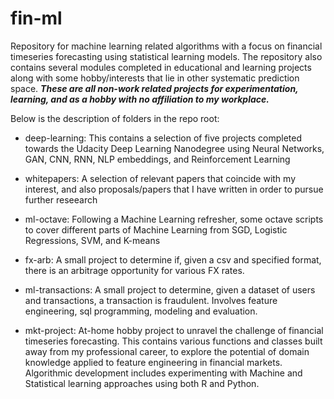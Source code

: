 # fin-ml
Repository for machine learning related algorithms with a focus on financial timeseries forecasting using statistical learning models. The repository also contains several modules completed in educational and learning projects along with some hobby/interests that lie in other systematic prediction space. ***These are all non-work related projects for experimentation, learning, and as a hobby with no affiliation to my workplace.***

Below is the description of folders in the repo root:

- deep-learning: 
This contains a selection of five projects completed towards the Udacity Deep Learning Nanodegree using Neural Networks, GAN, CNN, RNN, NLP embeddings, and Reinforcement Learning

- whitepapers: 
A selection of relevant papers that coincide with my interest, and also proposals/papers that I have written in order to pursue further reseearch

- ml-octave:
Following a Machine Learning refresher, some octave scripts to cover different parts of Machine Learning from SGD, Logistic Regressions, SVM, and K-means

- fx-arb:
A small project to determine if, given a csv and specified format, there is an arbitrage opportunity for various FX rates.

- ml-transactions:
A small project to determine, given a dataset of users and transactions, a transaction is fraudulent. Involves feature engineering, sql programming, modeling and evaluation. 

- mkt-project:
At-home hobby project to unravel the challenge of financial timeseries forecasting. This contains various functions and classes built away from my professional career, to explore the potential of domain knowledge applied to feature engineering in financial markets. Algorithmic development includes experimenting with Machine and Statistical learning approaches using both R and Python.


